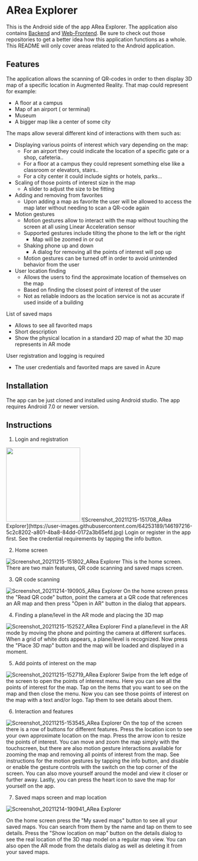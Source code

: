 # ARea Explorer

This is the Android side of the app ARea Explorer. The application also
contains [Backend](https://github.com/Lauri92/arvr-backend)
and [Web-Frontend](https://github.com/arnaud18o5/AReaExplorerWebApp). Be sure to check out those
repositories to get a better idea how this application functions as a whole. This README will only
cover areas related to the Android application.

## Features

The application allows the scanning of QR-codes in order to then display 3D map of a specific
location in Augmented Reality. That map could represent for example:

* A floor at a campus
* Map of an airport ( or terminal)
* Museum
* A bigger map like a center of some city

The maps allow several different kind of interactions with them such as:

* Displaying various points of interest which vary depending on the map:
    * For an airport they could indicate the location of a specific gate or a shop, cafeteria..
    * For a floor at a campus they could represent something else like a classroom or elevators,
      stairs..
    * For a city center it could include sights or hotels, parks...
* Scaling of those points of interest size in the map
    * A slider to adjust the size to be fitting
* Adding and removing from favorites
    * Upon adding a map as favorite the user will be allowed to access the map later without needing
      to scan a QR-code again
* Motion gestures
    * Motion gestures allow to interact with the map without touching the screen at all using Linear
      Acceleration sensor
    * Supported gestures include tilting the phone to the left or the right
        * Map will be zoomed in or out
    * Shaking phone up and down
        * A dialog for removing all the points of interest will pop up
    * Motion gestures can be turned off in order to avoid unintended behavior from the user
* User location finding
    * Allows the users to find the approximate location of themselves on the map
    * Based on finding the closest point of interest of the user
    * Not as reliable indoors as the location service is not as accurate if used inside of a
      building

List of saved maps

* Allows to see all favorited maps
* Short description
* Show the physical location in a standard 2D map of what the 3D map represents in AR mode

User registration and logging is required

* The user credentials and favorited maps are saved in Azure

## Installation

The app can be just cloned and installed using Android studio. The app requires Android 7.0 or newer version.

## Instructions

1. Login and registration

<img src="https://user-images.githubusercontent.com/64253189/146197114-63e1a4d1-7b50-4376-b655-c4d25053e9c8.jpg" width="200" />
![Screenshot_20211215-151708_ARea Explorer](https://user-images.githubusercontent.com/64253189/146197216-5c2c8202-a801-4ba8-84dd-0172a3b65efd.jpg)
Login or register in the app first. See the credential requirements by tapping the info button.

2. Home screen

![Screenshot_20211215-151802_ARea Explorer](https://user-images.githubusercontent.com/64253189/146197571-31fc3393-f897-4316-9ca6-2dcf5a4c5e68.jpg)
This is the home screen. There are two main features, QR code scanning and saved maps screen.

3. QR code scanning

![Screenshot_20211214-190905_ARea Explorer](https://user-images.githubusercontent.com/64253189/146197999-88fa4423-de05-40a9-8467-9bf4e39eec3d.jpg)
On the home screen press the "Read QR code" button, point the camera at a QR code that references an AR map and then press "Open in AR" button in the dialog that appears.

4. Finding a plane/level in the AR mode and placing the 3D map

![Screenshot_20211215-152527_ARea Explorer](https://user-images.githubusercontent.com/64253189/146198760-6dc229ab-0b9b-466b-ad03-a32852cc568b.jpg)
Find a plane/level in the AR mode by moving the phone and pointing the camera at different surfaces. When a grid of white dots appears, a plane/level is recognized. Now press the "Place 3D map" button and the map will be loaded and displayed in a moment.

5. Add points of interest on the map

![Screenshot_20211215-152719_ARea Explorer](https://user-images.githubusercontent.com/64253189/146200188-a23f145b-d74d-4d65-b48f-4062a68f17d6.jpg)
Swipe from the left edge of the screen to open the points of interest menu. Here you can see all the points of interest for the map. Tap on the items that you want to see on the map and then close the menu. Now you can see those points of interest on the map with a text and/or logo. Tap them to see details about them.

6. Interaction and features

![Screenshot_20211215-153545_ARea Explorer](https://user-images.githubusercontent.com/64253189/146201445-624105bd-bb41-4db9-8f31-02fcc1c25632.jpg)
On the top of the screen there is a row of buttons for different features. Press the location icon to see your own approximate location on the map. Press the arrow icon to resize the points of interest. You can move and zoom the map simply with the touchscreen, but there are also motion gesture interactions available for zooming the map and removing all points of interest from the map. See instructions for the motion gestures by tapping the info button, and disable or enable the gesture controls with the switch on the top corner of the screen. You can also move yourself around the model and view it closer or further away. Lastly, you can press the heart icon to save the map for yourself on the app.

7. Saved maps screen and map location

![Screenshot_20211214-190941_ARea Explorer](https://user-images.githubusercontent.com/64253189/146203098-54aafcd0-d17e-4f1c-8bee-c93da3fef76e.jpg)

On the home screen press the "My saved maps" button to see all your saved maps. You can search from them by the name and tap on them to see details. Press the "Show location on map" button on the details dialog to see the real location of the 3D map model on a regular map view. You can also open the AR mode from the details dialog as well as deleting it from your saved maps.

